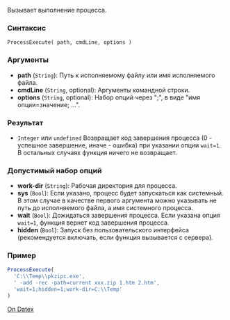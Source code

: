 Вызывает выполнение процесса.

### Синтаксис
`ProcessExecute( path, cmdLine, options )`

### Аргументы
- **path** (`String`): Путь к исполняемому файлу или имя исполняемого файла.
- **cmdLine** (`String`, optional): Аргументы командной строки.
- **options** (`String`, optional): Набор опций через ";", в виде "имя опции=значение; ...".

### Результат
- `Integer` или `undefined`
	Возвращает код завершения процесса (0 - успешное завершение, иначе - ошибка) при указании опции `wait=1`. В остальных случаях функция ничего не возвращает.

### Допустимый набор опций
- **work-dir** (`String`): Рабочая директория для процесса.
- **sys** (`Bool`): Если указано, процесс будет запускаться как системный. В этом случае в качестве первого аргумента можно указывать не путь до исполняемого файла, а имя системного процесса.
- **wait** (`Bool`): Дожидаться завершения процесса. Если указана опция `wait=1`, функция вернет код завершения процесса.
- **hidden** (`Bool`): Запуск без пользовательского интерфейса (рекомендуется включать, если функция вызывается с сервера).

### Пример
``` js
ProcessExecute(
  'C:\\Temp\\pkzipc.exe', 
  ' -add -rec -path=current xxx.zip 1.htm 2.htm', 
  'wait=1;hidden=1;work-dir=C:\\Temp'
)
```

[On Datex](http://docs.datex.ru/article.htm?id=5620276892448878713)